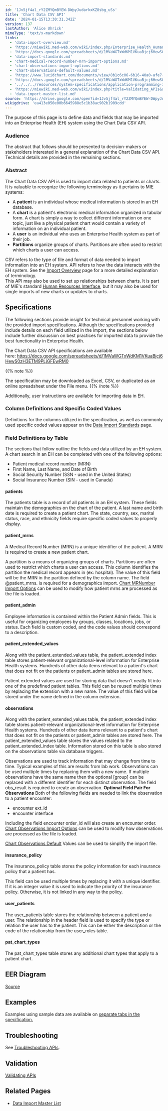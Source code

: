 ```yaml
---
id: '1Jv5jf4al_rY2ZMYQmBYEW-DWpyJudarkxKZ8sbg_uSs'
title: 'Chart Data CSV API'
date: '2024-01-15T13:30:31.342Z'
version: 137
lastAuthor: 'Alice Uhrick'
mimeType: 'text/x-markdown'
links:
  - 'data-import-overview.md'
  - 'https://miewiki.med-web.com/wiki/index.php/Enterprise_Health_Human_Resources_Interface'
  - 'https://docs.google.com/spreadsheets/d/1MVaWGTxWdKM1VKuaBjcj6HewS0zH3ETM9PLjGFEwRM0'
  - 'data-import-standards.md'
  - 'chart-medical-record-number-mrn-import-options.md'
  - 'chart-observations-import-options.md'
  - 'chart-observations-default-values.md'
  - 'https://www.lucidchart.com/documents/view/8b1c6c06-6b16-40a0-afe7-a576d804854d'
  - 'https://docs.google.com/spreadsheets/d/1MVaWGTxWdKM1VKuaBjcj6HewS0zH3ETM9PLjGFEwRM0/pubhtml'
  - '../../../resources/system-specifications/application-programming-interface-api.md'
  - 'https://miewiki.med-web.com/wiki/index.php?title=Validating_APIs&action=edit&redlink=1'
  - 'data-import-master-list.md'
source: 'https://drive.google.com/open?id=1Jv5jf4al_rY2ZMYQmBYEW-DWpyJudarkxKZ8sbg_uSs'
wikigdrive: 'ea413e050e00b6645988e5c1b38ac902b1909cdd'
---
```

The purpose of this page is to define data and fields that may be imported into an Enterprise Health (EH) system using the Chart Data CSV API. 

### Audience

The abstract that follows should be presented to decision-makers or stakeholders interested in a general explanation of the Chart Data CSV API. Technical details are provided in the remaining sections.

### Abstract

The Chart Data CSV API is used to import data related to patients or charts. It is valuable to recognize the following terminology as it pertains to MIE systems:
* A <strong>patient</strong> is an individual whose medical information is stored in an EH database.
* A <strong>chart</strong> is a patient's electronic medical information organized in tabular form. A chart is simply a way to collect different information on one topic, just like a physical patient chart would contain a variety of information on an individual patient.
* A <strong>user</strong> is an individual who uses an Enterprise Health system as part of their job.
* <strong>Partitions</strong> organize groups of charts. Partitions are often used to restrict which charts a user can access.

CSV refers to the type of file and format of data needed to import information into an EH system. API refers to how the data interacts with the EH system. See the [Import Overview](data-import-overview.md) page for a more detailed explanation of terminology.  
This API may also be used to set up relationships between charts. It is part of MIE's standard [Human Resources Interface](https://miewiki.med-web.com/wiki/index.php/Enterprise_Health_Human_Resources_Interface), but it may also be used for single imports of new charts or updates to charts.


## Specifications

The following sections provide insight for technical personnel working with the provided import specifications. Although the specifications provided include details on each field utilized in the import, the sections below include further discussion on best practices for imported data to provide the best functionality in Enterprise Health.

The Chart Data CSV API specifications are available here: https://docs.google.com/spreadsheets/d/1MVaWGTxWdKM1VKuaBjcj6HewS0zH3ETM9PLjGFEwRM0

{{% note %}}

The specification may be downloaded as Excel, CSV, or duplicated as an online spreadsheet under the File menu.
{{% /note %}}

Additionally, user instructions are available for importing data in EH.

### Column Definitions and Specific Coded Values

Definitions for the columns utilized in the specification, as well as commonly used specific coded values appear on the [Data Import Standards](data-import-standards.md) page.

### Field Definitions by Table

The sections that follow outline the fields and data utilized by an EH system.
A chart search in an EH can be completed with one of the following options:
* Patient medical record number (MRN)
* First Name, Last Name, and Date of Birth
* Social Security Number (SSN - used in the United States)
* Social Insurance Number (SIN - used in Canada)

#### patients

The patients table is a record of all patients in an EH system. These fields maintain the demographics on the chart of the patient. A last name and birth date is required to create a patient chart. The state, country, sex, marital status, race, and ethnicity fields require specific coded values to properly display.

#### patient_mrns

A Medical Record Number (MRN) is a unique identifier of the patient. A MRN is required to create a new patient chart.

A partition is a means of organizing groups of charts. Partitions are often used to restrict which charts a user can access. This column identifies the partition the medical record appears in (ex: hospital). The value of this field will be the MRN in the partition defined by the column name.
The field @patient_mrns. is required for a demographics import.
[Chart MRNumber Import Options](chart-medical-record-number-mrn-import-options.md) can be used to modify how patient mrns are processed as the file is loaded.

#### patient_admin

Employee information is contained within the Patient Admin fields. This is useful for organizing employees by groups, classes, locations, jobs, or status. Each field is custom coded, and the code values should correspond to a description.

#### patient_extended_values

Along with the patient_extended_values table, the patient_extended index table stores patient-relevant organizational-level information for Enterprise Health systems. Hundreds of other data items relevant to a patient's chart that does not fit on the patients or patient_admin tables are stored here.

Patient extended values are used for storing data that doesn't neatly fit into one of the predefined patient tables. This field can be reused multiple times by replacing the extension with a new name. The value of this field will be stored under the name defined in the column extension.

#### observations

Along with the patient_extended_values table, the patient_extended index table stores patient-relevant organizational-level information for Enterprise Health systems. Hundreds of other data items relevant to a patient's chart that does not fit on the patients or patient_admin tables are stored here. The patient_extended_values table stores the values related to the patient_extended_index table. Information stored on this table is also stored on the observations table via database triggers.

Observations are used to track information that may change from time to time. Typical examples of this are results from lab work. Observations can be used multiple times by replacing them with a new name. If multiple observations have the same name then the optional [group] can be replaced with a different identifier for each distinct observation.
The field obs_result is required to create an observation.
**Optional Field Pair For Observations**
Both of the following fields are needed to link the observation to a patient encounter:
* encounter ext_id
* encounter interface

Including the field encounter order_id will also create an encounter order.
[Chart Observations Import Options](chart-observations-import-options.md) can be used to modify how observations are processed as the file is loaded.

[Chart Observations Default](chart-observations-default-values.md) Values can be used to simplify the import file.

#### insurance_policy

The insurance_policy table stores the policy information for each insurance policy that a patient has.

This field can be used multiple times by replacing it with a unique identifier. If it is an integer value it is used to indicate the priority of the insurance policy. Otherwise, it is not linked in any way to the policy.

#### user_patients

The user_patients table stores the relationship between a patient and a user. The relationship in the header field is used to specify the type or relation the user has to the patient. This can be either the description or the code of the relationship from the user_roles table.

#### pat_chart_types

The pat_chart_types table stores any additional chart types that apply to a patient chart.

## EER Diagram

[Source](https://www.lucidchart.com/documents/view/8b1c6c06-6b16-40a0-afe7-a576d804854d)

## Examples

Examples using sample data are available on [separate tabs in the specification.](https://docs.google.com/spreadsheets/d/1MVaWGTxWdKM1VKuaBjcj6HewS0zH3ETM9PLjGFEwRM0/pubhtml)

## Troubleshooting

See [Troubleshooting APIs](../../../resources/system-specifications/application-programming-interface-api.md).

## Validation

[Validating APIs](https://miewiki.med-web.com/wiki/index.php?title=Validating_APIs&action=edit&redlink=1)

## Related Pages

* [Data Import Master List](data-import-master-list.md)

